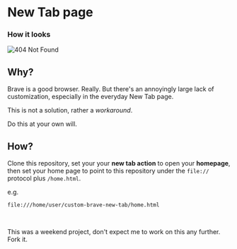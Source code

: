 # New Tab page

### How it looks

![404 Not Found](https://github.com/matthmr/custom-brave-new-tab/blob/main/assets/cnt.exhibit-2.gif?raw=true)



## Why?

Brave is a good browser. Really. But there's an annoyingly large lack of customization, especially in the everyday New Tab page.

This is not a solution, rather a *workaround*.

Do this at your own will.



## How?

Clone this repository, set your your **new tab action** to open your **homepage**, then set your home page to point to this repository under the `file://` protocol plus `/home.html`.

e.g.

```
file:///home/user/custom-brave-new-tab/home.html
```



<br/>



This was a weekend project, don't expect me to work on this any further. Fork it.
